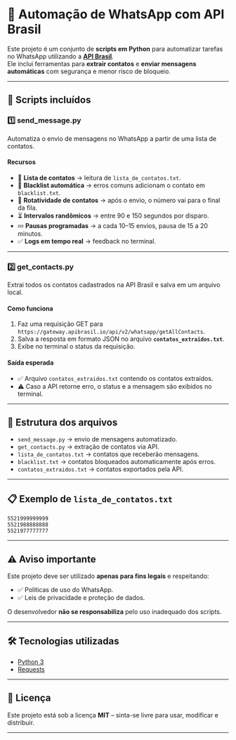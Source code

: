 # 📩 Automação de WhatsApp com API Brasil

Este projeto é um conjunto de **scripts em Python** para automatizar tarefas no WhatsApp utilizando a **[API Brasil](https://apibrasil.com.br/)**.  
Ele inclui ferramentas para **extrair contatos** e **enviar mensagens automáticas** com segurança e menor risco de bloqueio.

---

## 🚀 Scripts incluídos

### 1️⃣ send_message.py
Automatiza o envio de mensagens no WhatsApp a partir de uma lista de contatos.

#### Recursos
- 📑 **Lista de contatos** → leitura de `lista_de_contatos.txt`.  
- 🛑 **Blacklist automática** → erros comuns adicionam o contato em `blacklist.txt`.  
- 🔄 **Rotatividade de contatos** → após o envio, o número vai para o final da fila.  
- ⏳ **Intervalos randômicos** → entre 90 e 150 segundos por disparo.  
- 💤 **Pausas programadas** → a cada 10–15 envios, pausa de 15 a 20 minutos.  
- ✅ **Logs em tempo real** → feedback no terminal.  

---

### 2️⃣ get_contacts.py
Extrai todos os contatos cadastrados na API Brasil e salva em um arquivo local.

#### Como funciona
1. Faz uma requisição GET para `https://gateway.apibrasil.io/api/v2/whatsapp/getAllContacts`.  
2. Salva a resposta em formato JSON no arquivo **`contatos_extraidos.txt`**.  
3. Exibe no terminal o status da requisição.  

#### Saída esperada
- ✅ Arquivo `contatos_extraidos.txt` contendo os contatos extraídos.  
- ⚠️ Caso a API retorne erro, o status e a mensagem são exibidos no terminal.  

---

## 📂 Estrutura dos arquivos
- `send_message.py` → envio de mensagens automatizado.  
- `get_contacts.py` → extração de contatos via API.  
- `lista_de_contatos.txt` → contatos que receberão mensagens.  
- `blacklist.txt` → contatos bloqueados automaticamente após erros.  
- `contatos_extraidos.txt` → contatos exportados pela API.  

---

## 📋 Exemplo de `lista_de_contatos.txt`
```
5521999999999
5521988888888
5521977777777
```

---

## ⚠️ Aviso importante
Este projeto deve ser utilizado **apenas para fins legais** e respeitando:
- ✅ Políticas de uso do WhatsApp.  
- ✅ Leis de privacidade e proteção de dados.  

O desenvolvedor **não se responsabiliza** pelo uso inadequado dos scripts.

---

## 🛠️ Tecnologias utilizadas
- [Python 3](https://www.python.org/)  
- [Requests](https://pypi.org/project/requests/)  

---

## 📜 Licença
Este projeto está sob a licença **MIT** – sinta-se livre para usar, modificar e distribuir.

---
